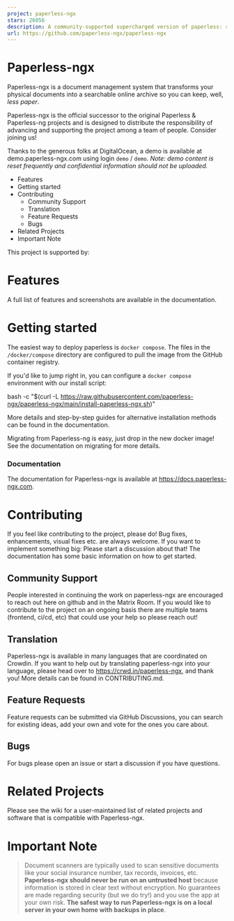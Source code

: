 ```yaml
---
project: paperless-ngx
stars: 26056
description: A community-supported supercharged version of paperless: scan, index and archive all your physical documents
url: https://github.com/paperless-ngx/paperless-ngx
---
```


Paperless-ngx
=============

Paperless-ngx is a document management system that transforms your physical documents into a searchable online archive so you can keep, well, _less paper_.

Paperless-ngx is the official successor to the original Paperless & Paperless-ng projects and is designed to distribute the responsibility of advancing and supporting the project among a team of people. Consider joining us!

Thanks to the generous folks at DigitalOcean, a demo is available at demo.paperless-ngx.com using login `demo` / `demo`. _Note: demo content is reset frequently and confidential information should not be uploaded._

-   Features
-   Getting started
-   Contributing
    -   Community Support
    -   Translation
    -   Feature Requests
    -   Bugs
-   Related Projects
-   Important Note

This project is supported by:  

Features
========

A full list of features and screenshots are available in the documentation.

Getting started
===============

The easiest way to deploy paperless is `docker compose`. The files in the `/docker/compose` directory are configured to pull the image from the GitHub container registry.

If you'd like to jump right in, you can configure a `docker compose` environment with our install script:

bash -c "$(curl -L https://raw.githubusercontent.com/paperless-ngx/paperless-ngx/main/install-paperless-ngx.sh)"

More details and step-by-step guides for alternative installation methods can be found in the documentation.

Migrating from Paperless-ng is easy, just drop in the new docker image! See the documentation on migrating for more details.

### Documentation

The documentation for Paperless-ngx is available at https://docs.paperless-ngx.com.

Contributing
============

If you feel like contributing to the project, please do! Bug fixes, enhancements, visual fixes etc. are always welcome. If you want to implement something big: Please start a discussion about that! The documentation has some basic information on how to get started.

Community Support
-----------------

People interested in continuing the work on paperless-ngx are encouraged to reach out here on github and in the Matrix Room. If you would like to contribute to the project on an ongoing basis there are multiple teams (frontend, ci/cd, etc) that could use your help so please reach out!

Translation
-----------

Paperless-ngx is available in many languages that are coordinated on Crowdin. If you want to help out by translating paperless-ngx into your language, please head over to https://crwd.in/paperless-ngx, and thank you! More details can be found in CONTRIBUTING.md.

Feature Requests
----------------

Feature requests can be submitted via GitHub Discussions, you can search for existing ideas, add your own and vote for the ones you care about.

Bugs
----

For bugs please open an issue or start a discussion if you have questions.

Related Projects
================

Please see the wiki for a user-maintained list of related projects and software that is compatible with Paperless-ngx.

Important Note
==============

> Document scanners are typically used to scan sensitive documents like your social insurance number, tax records, invoices, etc. **Paperless-ngx should never be run on an untrusted host** because information is stored in clear text without encryption. No guarantees are made regarding security (but we do try!) and you use the app at your own risk. **The safest way to run Paperless-ngx is on a local server in your own home with backups in place**.
